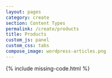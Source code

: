 ```yaml
---
layout: pages
category: create
section: Content Types
permalink: /create/products
title: Products
custom_js: panel
custom_css: tabs
compose_image: wordpress-articles.png
---
```


{% include missing-code.html %}
